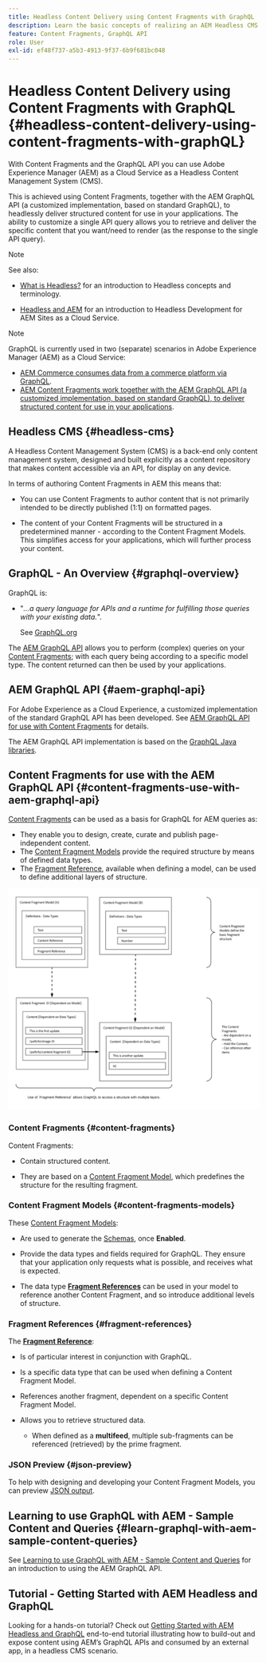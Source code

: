 ```yaml
---
title: Headless Content Delivery using Content Fragments with GraphQL
description: Learn the basic concepts of realizing an AEM Headless CMS using Content Fragments with GraphQL for headless content delivery.
feature: Content Fragments, GraphQL API
role: User
exl-id: ef48f737-a5b3-4913-9f37-6b9f681bc048
---
```

# Headless Content Delivery using Content Fragments with GraphQL {#headless-content-delivery-using-content-fragments-with-graphQL}

With Content Fragments and the GraphQL API you can use Adobe Experience Manager (AEM) as a Cloud Service as a Headless Content Management System (CMS). 

This is achieved using Content Fragments, together with the AEM GraphQL API (a customized implementation, based on standard GraphQL), to headlessly deliver structured content for use in your applications. The ability to customize a single API query allows you to retrieve and deliver the specific content that you want/need to render (as the response to the single API query).

>[!NOTE]
>
>See also:
>
>* [What is Headless?](/help/headless/what-is-headless.md) for an introduction to Headless concepts and terminology.
>
>* [Headless and AEM](/help/headless/introduction.md) for an introduction to Headless Development for AEM Sites as a Cloud Service.

>[!NOTE]
>
>GraphQL is currently used in two (separate) scenarios in Adobe Experience Manager (AEM) as a Cloud Service:
>
>* [AEM Commerce consumes data from a commerce platform via GraphQL](/help/commerce-cloud/integrating/magento.md).
>* [AEM Content Fragments work together with the AEM GraphQL API (a customized implementation, based on standard GraphQL), to deliver structured content for use in your applications](/help/headless/graphql-api/content-fragments.md).

## Headless CMS {#headless-cms}

A Headless Content Management System (CMS) is a back-end only content management system, designed and built explicitly as a content repository that makes content accessible via an API, for display on any device.

In terms of authoring Content Fragments in AEM this means that:

* You can use Content Fragments to author content that is not primarily intended to be directly published (1:1) on formatted pages.

* The content of your Content Fragments will be structured in a predetermined manner - according to the Content Fragment Models. This simplifies access for your applications, which will further process your content. 

## GraphQL - An Overview {#graphql-overview}

GraphQL is:

* "*...a query language for APIs and a runtime for fulfilling those queries with your existing data.*". 

  See [GraphQL.org](https://graphql.org)

The [AEM GraphQL API](#aem-graphql-api) allows you to perform (complex) queries on your [Content Fragments](/help/sites-cloud/administering/content-fragments/content-fragments.md); with each query being according to a specific model type. The content returned can then be used by your applications. 

## AEM GraphQL API {#aem-graphql-api}

For Adobe Experience as a Cloud Experience, a customized implementation of the standard GraphQL API has been developed. See [AEM GraphQL API for use with Content Fragments](/help/headless/graphql-api/content-fragments.md) for details. 

The AEM GraphQL API implementation is based on the [GraphQL Java libraries](https://graphql.org/code/#java).

## Content Fragments for use with the AEM GraphQL API {#content-fragments-use-with-aem-graphql-api}

[Content Fragments](#content-fragments) can be used as a basis for GraphQL for AEM queries as:

* They enable you to design, create, curate and publish page-independent content.
* The [Content Fragment Models](#content-fragments-models) provide the required structure by means of defined data types.
* The [Fragment Reference](#fragment-references), available when defining a model, can be used to define additional layers of structure.

![Content Fragments for use with GraphQL](assets/cfm-nested-01.png "Content Fragments for use with GraphQL")

### Content Fragments {#content-fragments}

Content Fragments:

* Contain structured content.

* They are based on a [Content Fragment Model](#content-fragments-models), which predefines the structure for the resulting fragment.
  
### Content Fragment Models {#content-fragments-models}

These [Content Fragment Models](/help/sites-cloud/administering/content-fragments/content-fragments-models.md):

* Are used to generate the [Schemas](https://graphql.org/learn/schema/), once **Enabled**.

* Provide the data types and fields required for GraphQL. They ensure that your application only requests what is possible, and receives what is expected.

* The data type **[Fragment References](#fragment-references)** can be used in your model to reference another Content Fragment, and so introduce additional levels of structure.

### Fragment References {#fragment-references}

The **[Fragment Reference](/help/sites-cloud/administering/content-fragments/content-fragments-models.md#fragment-reference-nested-fragments)**:

* Is of particular interest in conjunction with GraphQL.

* Is a specific data type that can be used when defining a Content Fragment Model.

* References another fragment, dependent on a specific Content Fragment Model.

* Allows you to retrieve structured data.

  * When defined as a **multifeed**, multiple sub-fragments can be referenced (retrieved) by the prime fragment.

### JSON Preview {#json-preview}

To help with designing and developing your Content Fragment Models, you can preview [JSON output](/help/sites-cloud/administering/content-fragments/content-fragments-json-preview.md).

## Learning to use GraphQL with AEM - Sample Content and Queries {#learn-graphql-with-aem-sample-content-queries}

See [Learning to use GraphQL with AEM - Sample Content and Queries](/help/headless/graphql-api/sample-queries.md) for an introduction to using the AEM GraphQL API.

## Tutorial - Getting Started with AEM Headless and GraphQL

Looking for a hands-on tutorial? Check out [Getting Started with AEM Headless and GraphQL](https://experienceleague.adobe.com/docs/experience-manager-learn/getting-started-with-aem-headless/graphql/overview.html) end-to-end tutorial illustrating how to build-out and expose content using AEM’s GraphQL APIs and consumed by an external app, in a headless CMS scenario.
